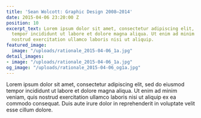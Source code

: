 ```yaml
---
title: 'Sean Wolcott: Graphic Design 2008–2014'
date: 2015-04-06 23:20:00 Z
position: 10
excerpt_text: Lorem ipsum dolor sit amet, consectetur adipiscing elit, sed do eiusmod
  tempor incididunt ut labore et dolore magna aliqua. Ut enim ad minim veniam, quis
  nostrud exercitation ullamco laboris nisi ut aliquip.
featured_image:
  image: "/uploads/rationale_2015-04-06_1a.jpg"
detail_images:
- image: "/uploads/rationale_2015-04-06_1a.jpg"
og_image: "/uploads/rationale_2015-04-06_og1a.jpg"
---
```


Lorem ipsum dolor sit amet, consectetur adipiscing elit, sed do eiusmod tempor incididunt ut labore et dolore magna aliqua. Ut enim ad minim veniam, quis nostrud exercitation ullamco laboris nisi ut aliquip ex ea commodo consequat. Duis aute irure dolor in reprehenderit in voluptate velit esse cillum dolore.